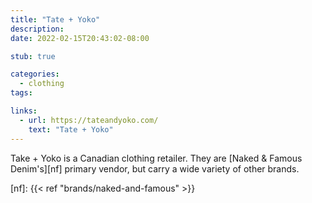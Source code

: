```yaml
---
title: "Tate + Yoko"
description:
date: 2022-02-15T20:43:02-08:00

stub: true

categories:
  - clothing
tags:

links:
  - url: https://tateandyoko.com/
    text: "Tate + Yoko"
---
```


Take + Yoko is a Canadian clothing retailer. They are [Naked & Famous
Denim's][nf] primary vendor, but carry a wide variety of other brands.

[nf]: {{< ref "brands/naked-and-famous" >}}
